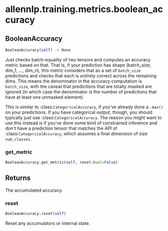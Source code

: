 # allennlp.training.metrics.boolean_accuracy

## BooleanAccuracy
```python
BooleanAccuracy(self) -> None
```

Just checks batch-equality of two tensors and computes an accuracy metric based on that.
That is, if your prediction has shape (batch_size, dim_1, ..., dim_n), this metric considers that
as a set of `batch_size` predictions and checks that each is *entirely* correct across the remaining dims.
This means the denominator in the accuracy computation is `batch_size`, with the caveat that predictions
that are totally masked are ignored (in which case the denominator is the number of predictions that have
at least one unmasked element).

This is similar to :class:`CategoricalAccuracy`, if you've already done a ``.max()`` on your
predictions.  If you have categorical output, though, you should typically just use
:class:`CategoricalAccuracy`.  The reason you might want to use this instead is if you've done
some kind of constrained inference and don't have a prediction tensor that matches the API of
:class:`CategoricalAccuracy`, which assumes a final dimension of size ``num_classes``.

### get_metric
```python
BooleanAccuracy.get_metric(self, reset:bool=False)
```

Returns
-------
The accumulated accuracy.

### reset
```python
BooleanAccuracy.reset(self)
```

Reset any accumulators or internal state.

